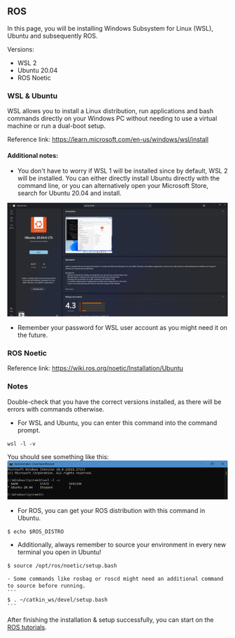 ## ROS

In this page, you will be installing Windows Subsystem for Linux (WSL), Ubuntu and subsequently ROS.

Versions:  
- WSL 2  
- Ubuntu 20.04  
- ROS Noetic  

### WSL & Ubuntu
WSL allows you to install a Linux distribution, run applications and bash commands directly on your Windows PC without needing to use a virtual machine or run a dual-boot setup.

Reference link: <https://learn.microsoft.com/en-us/windows/wsl/install>

#### Additional notes:  

- You don't have to worry if WSL 1 will be installed since by default, WSL 2 will be installed. You can either directly install Ubuntu directly with the command line, or you can alternatively open your Microsoft Store, search for Ubuntu 20.04 and install.

![screenshot](assets/ubuntu_microsoft.png)

- Remember your password for WSL user account as you might need it on the future.  

### ROS Noetic

Reference link: <https://wiki.ros.org/noetic/Installation/Ubuntu>

### Notes
Double-check that you have the correct versions installed, as there will be errors with commands otherwise.

- For WSL and Ubuntu, you can enter this command into the command prompt.
```
wsl -l -v
```
You should see something like this:
![screenshot](assets/check_version_wsl.png)

- For ROS, you can get your ROS distribution with this command in Ubuntu.
```
$ echo $ROS_DISTRO
```

- Additionally, always remember to source your environment in every new terminal you open in Ubuntu!
```
$ source /opt/ros/noetic/setup.bash
```
    - Some commands like rosbag or roscd might need an additional command to source before running.
    ```
    $ . ~/catkin_ws/devel/setup.bash
    ```

After finishing the installation & setup successfully, you can start on the [ROS tutorials](ros-tutorials.md). 